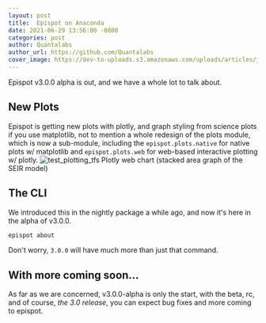 ```yaml
---
layout: post
title:  Epispot on Anaconda
date: 2021-06-29 13:56:00 -0800
categories: post
author: Quantalabs
author_url: https://github.com/Quantalabs
cover_image: https://dev-to-uploads.s3.amazonaws.com/uploads/articles/j12tmjd19mckr6emfzm0.png
---
```


Epispot v3.0.0 alpha is out, and we have a whole lot to talk about.

## New Plots
Epispot is getting new plots with plotly, and graph styling from science plots if you use matplotlib, not to mention a whole redesign of the plots module, which is now a sub-module, including the `epispot.plots.native` for native plots w/ matplotlib and `epispot.plots.web` for web-based interactive plotting w/ plotly. 
![test_plotting_tfs](https://user-images.githubusercontent.com/46249765/122470333-c8fa4b80-cf72-11eb-8c05-b60243ff6a39.png)
Plotly web chart (stacked area graph of the SEIR model)


## The CLI
We introduced this in the nightly package a while ago, and now it's here in the alpha of v3.0.0. 
```sh
epispot about 
```
Don't worry, `3.0.0` will have much more than just that command.

## With more coming soon...
As far as we are concerned, v3.0.0-alpha is only the start, with the beta, rc, and of course, _the 3.0 release_, you can expect bug fixes and more coming to epispot.
